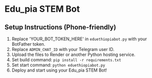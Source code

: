# Edu_pia STEM Bot

## Setup Instructions (Phone-friendly)

1. Replace 'YOUR_BOT_TOKEN_HERE' in `eduethiopiabot.py` with your BotFather token.
2. Replace `ADMIN_CHAT_ID` with your Telegram user ID.
3. Upload the files to Render or another Python hosting service.
4. Set build command: `pip install -r requirements.txt`
5. Set start command: `python eduethiopiabot.py`
6. Deploy and start using your Edu_pia STEM Bot!
